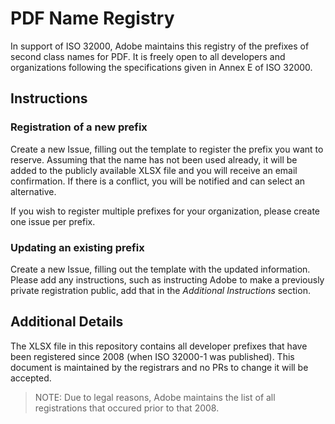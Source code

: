 # PDF Name Registry
In support of ISO 32000, Adobe maintains this registry of the prefixes of second class names for PDF.  It is freely open to all developers and organizations following the specifications given in Annex E of ISO 32000. 

## Instructions
### Registration of a new prefix
Create a new Issue, filling out the template to register the prefix you want to reserve. Assuming that the name has not been used already, it will be added to the publicly available XLSX file and you will receive an email confirmation.  If there is a conflict, you will be notified and can select an alternative.

If you wish to register multiple prefixes for your organization, please create one issue per prefix.

### Updating an existing prefix
Create a new Issue, filling out the template with the updated information. Please add any instructions, such as instructing Adobe to make a previously private registration public, add that in the *Additional Instructions* section.


## Additional Details
The XLSX file in this repository contains all developer prefixes that have been registered since 2008 (when ISO 32000-1 was published).  This document is maintained by the registrars and no PRs to change it will be accepted.  
>NOTE: Due to legal reasons, Adobe maintains the list of all registrations that occured prior to that 2008.
